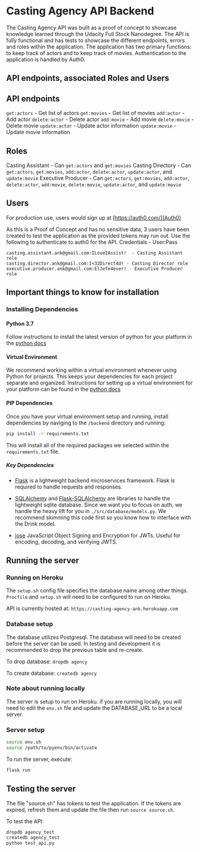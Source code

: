 # Casting Agency API Backend

The Casting Agency API was built as a proof of concept to showcase knowledge learned through the Udacity Full Stock Nanodegree.  The API is fully functional and has tests to showcase the different endpoints, errors and roles within the application.  The application has two primary functions: to keep track of actors and to keep track of movies.  Authentication to the application is handled by Auth0.

## API endpoints, associated Roles and Users

## API endpoints
`get:actors` - Get list of actors
`get:movies` - Get list of movies
`add:actor` - Add actor 
`delete:actor` - Delete actor
`add:movie` - Add movie
`delete:movie` - Delete movie
`update:actor` - Update actor information
`update:movie` - Update movie information


## Roles
Casting Assistant - Can `get:actors` and `get:movies`
Casting Directory - Can `get:actors`, `get:movies`, `add:actor`, `delete:actor`, `update:actor`, and `update:movie` 
Executive Producer - Can `get:actors`, `get:movies`, `add:actor`, `delete:actor`, `add:movie`, `delete:movie`, `update:actor`, and `update:movie` 

## Users
For production use, users would sign up at [https://auth0.com/](Auth0)

As this is a Proof of Concept and has no sensitive data, 3 users have been created to test the application as the provided tokens may run out.  Use the following to authenticate to auth0 for the API.
Credentials - User:Pass
```
casting.assistant.ank@gmail.com:ILove2Assist!  - Casting Assistant role
casting.director.ank@gmail.com:I<32Direct4U! - Casting Director role
executive.producer.ank@gmail.com:ElJefe4ever! - Executive Producer role
```

## Important things to know for installation

### Installing Dependencies

#### Python 3.7

Follow instructions to install the latest version of python for your platform in the [python docs](https://docs.python.org/3/using/unix.html#getting-and-installing-the-latest-version-of-python)

#### Virtual Environment

We recommend working within a virtual environment whenever using Python for projects. This keeps your dependencies for each project separate and organized. Instructions for setting up a virtual environment for your platform can be found in the [python docs](https://packaging.python.org/guides/installing-using-pip-and-virtual-environments/)

#### PIP Dependencies

Once you have your virtual environment setup and running, install dependencies by naviging to the `/backend` directory and running:

```bash
pip install -r requirements.txt
```

This will install all of the required packages we selected within the `requirements.txt` file.

##### Key Dependencies

- [Flask](http://flask.pocoo.org/) is a lightweight backend microservices framework. Flask is required to handle requests and responses.

- [SQLAlchemy](https://www.sqlalchemy.org/) and [Flask-SQLAlchemy](https://flask-sqlalchemy.palletsprojects.com/en/2.x/) are libraries to handle the lightweight sqlite database. Since we want you to focus on auth, we handle the heavy lift for you in `./src/database/models.py`. We recommend skimming this code first so you know how to interface with the Drink model.

- [jose](https://python-jose.readthedocs.io/en/latest/) JavaScript Object Signing and Encryption for JWTs. Useful for encoding, decoding, and verifying JWTS.

## Running the server

### Running on Heroku
The `setup.sh` config file specifies the database name among other things.  `Procfile` and `setup.sh` will need to be configured to run on Heroku.

API is currently hosted at: `https://casting-agency-ank.herokuapp.com`

### Database setup
The database utilizes Postgresql.  The database will need to be created before the server can be used.  In testing and development it is recommended to drop the previous table and re-create.

To drop database:
`dropdb agency`

To create database:
`createdb agency`

### Note about running locally
The server is setup to run on Heroku.  if you are running locally, you will need to edit the `env.sh` file and update the DATABASE_URL to be a local server.  

### Server setup
```bash
source env.sh
source /path/to/pyenv/bin/activate
```

To run the server, execute:

```bash
flask run
```

## Testing the server
The file "source.sh" has tokens to test the application.  If the tokens are expired, refresh them and update the file then run `source source.sh`.

To test the API:
```bash
dropdb agency_test
createdb agency_test
python test_api.py
```